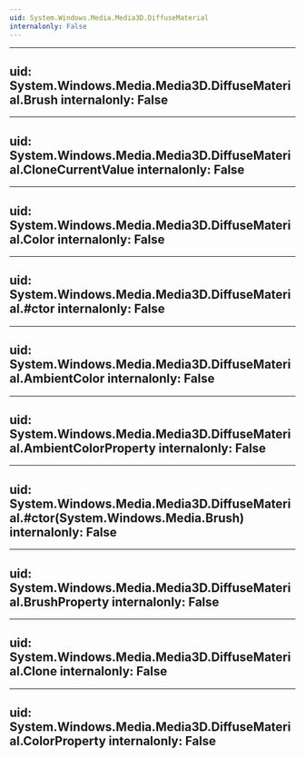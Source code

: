 ```yaml
---
uid: System.Windows.Media.Media3D.DiffuseMaterial
internalonly: False
---
```


---
uid: System.Windows.Media.Media3D.DiffuseMaterial.Brush
internalonly: False
---

---
uid: System.Windows.Media.Media3D.DiffuseMaterial.CloneCurrentValue
internalonly: False
---

---
uid: System.Windows.Media.Media3D.DiffuseMaterial.Color
internalonly: False
---

---
uid: System.Windows.Media.Media3D.DiffuseMaterial.#ctor
internalonly: False
---

---
uid: System.Windows.Media.Media3D.DiffuseMaterial.AmbientColor
internalonly: False
---

---
uid: System.Windows.Media.Media3D.DiffuseMaterial.AmbientColorProperty
internalonly: False
---

---
uid: System.Windows.Media.Media3D.DiffuseMaterial.#ctor(System.Windows.Media.Brush)
internalonly: False
---

---
uid: System.Windows.Media.Media3D.DiffuseMaterial.BrushProperty
internalonly: False
---

---
uid: System.Windows.Media.Media3D.DiffuseMaterial.Clone
internalonly: False
---

---
uid: System.Windows.Media.Media3D.DiffuseMaterial.ColorProperty
internalonly: False
---
